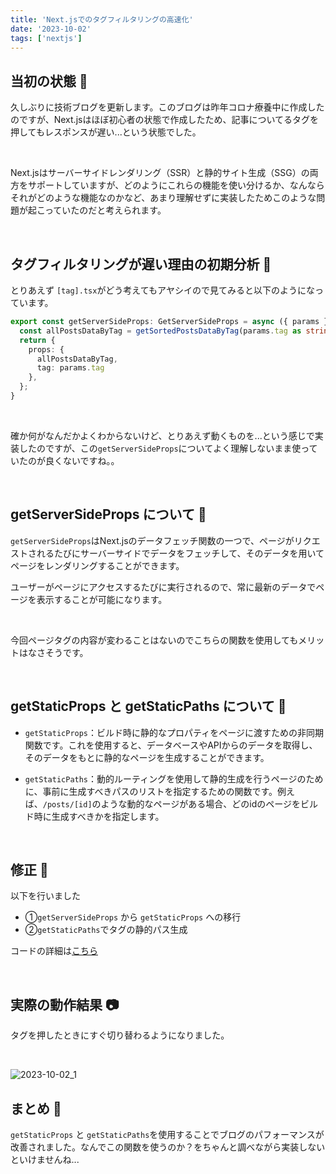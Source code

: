```yaml
---
title: 'Next.jsでのタグフィルタリングの高速化'
date: '2023-10-02'
tags: ['nextjs']
---
```


## 当初の状態 👶
久しぶりに技術ブログを更新します。このブログは昨年コロナ療養中に作成したのですが、Next.jsはほぼ初心者の状態で作成したため、記事についてるタグを押してもレスポンスが遅い...という状態でした。

<br>

Next.jsはサーバーサイドレンダリング（SSR）と静的サイト生成（SSG）の両方をサポートしていますが、どのようにこれらの機能を使い分けるか、なんならそれがどのような機能なのかなど、あまり理解せずに実装したためこのような問題が起こっていたのだと考えられます。

<br>

## タグフィルタリングが遅い理由の初期分析 🔎
とりあえず `[tag].tsx`がどう考えてもアヤシイので見てみると以下のようになっています。

```ts
export const getServerSideProps: GetServerSideProps = async ({ params }) => {
  const allPostsDataByTag = getSortedPostsDataByTag(params.tag as string);
  return {
    props: {
      allPostsDataByTag,
      tag: params.tag
    },
  };
}
```


<br>

確か何がなんだかよくわからないけど、とりあえず動くものを...という感じで実装したのですが、この`getServerSideProps`についてよく理解しないまま使っていたのが良くないですね。。

<br>

## getServerSideProps について 📙
`getServerSideProps`はNext.jsのデータフェッチ関数の一つで、ページがリクエストされるたびにサーバーサイドでデータをフェッチして、そのデータを用いてページをレンダリングすることができます。

ユーザーがページにアクセスするたびに実行されるので、常に最新のデータでページを表示することが可能になります。

<br>

今回ページタグの内容が変わることはないのでこちらの関数を使用してもメリットはなさそうです。

<br>

## getStaticProps と getStaticPaths について 📙
- `getStaticProps`：ビルド時に静的なプロパティをページに渡すための非同期関数です。これを使用すると、データベースやAPIからのデータを取得し、そのデータをもとに静的なページを生成することができます。

- `getStaticPaths`：動的ルーティングを使用して静的生成を行うページのために、事前に生成すべきパスのリストを指定するための関数です。例えば、`/posts/[id]`のような動的なページがある場合、どのidのページをビルド時に生成すべきかを指定します。

<br>

## 修正 🔨
以下を行いました
- ①`getServerSideProps` から `getStaticProps` への移行
- ②`getStaticPaths`でタグの静的パス生成

コードの詳細は[こちら](https://github.com/moto-sbt/nextjs-blog/commit/bbe6244ccf2e2ce23521b2dc714920b0d0b4b5c5)

<br>

## 実際の動作結果 📷
タグを押したときにすぐ切り替わるようになりました。

<br>

![2023-10-02_1](/images/posts/2023-10-02/2023-10-02_1.gif)


## まとめ 🎉
`getStaticProps` と `getStaticPaths`を使用することでブログのパフォーマンスが改善されました。なんでこの関数を使うのか？をちゃんと調べながら実装しないといけませんね...